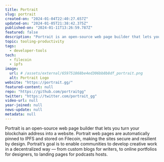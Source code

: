 ```yaml
---
title: Portrait
slug: portrait
created-on: "2024-01-04T22:40:27.657Z"
updated-on: "2024-01-05T21:38:42.375Z"
published-on: "2024-01-11T13:26:59.787Z"
featured: false
description: "Portrait is an open-source web page builder that lets you turn your blockchain address into a website."
topic: tooling-productivity
tags:
  - developer-tools
tech:
  - filecoin
  - ipfs
image:
  url: # /assets/external/659751868be4ed306bb8b8df_portrait.png
  alt: Portrait Logo
website: "https://portrait.gg/"
featured-content: null
repo: "https://github.com/portraitgg"
twitter: "https://twitter.com/portrait_gg"
video-url: null
year-joined: null
news-update: null
metadata: null
---
```


Portrait is an open-source web page builder that lets you turn your blockchain address into a website. Portrait web pages are automatically pinned to IPFS and stored on Filecoin, making the sites secure and resilient by design. Portrait’s goal is to enable communities to develop creative work in a decentralized way –– from custom blogs for writers, to online portfolios for designers, to landing pages for podcasts hosts.
